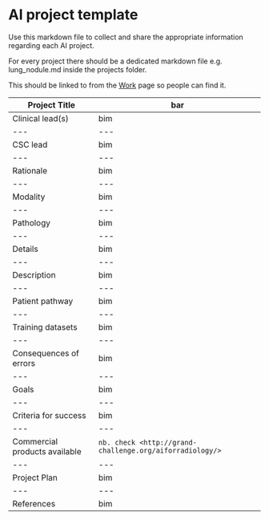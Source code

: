# AI project template
Use this markdown file to collect and share the appropriate information regarding each AI project.  

For every project there should be a dedicated markdown file e.g. lung_nodule.md inside the projects folder.

This should be linked to from the [Work](work.md) page so people can find it.

| Project Title | bar |
| --- | --- |
| Clinical lead(s) | bim |
| --- | --- |
| CSC lead | bim |
| --- | --- |
| Rationale | bim |
| --- | --- |
| Modality | bim |
| --- | --- |
| Pathology | bim |
| --- | --- |
| Details | bim |
| --- | --- |
| Description | bim |
| --- | --- |
| Patient pathway | bim |
| --- | --- |
| Training datasets | bim |
| --- | --- |
| Consequences of errors | bim |
| --- | --- |
| Goals | bim |
| --- | --- |
| Criteria for success | bim |
| --- | --- |
| Commercial products available | `nb. check <http://grand-challenge.org/aiforradiology/>` |
| --- | --- |
| Project Plan | bim |
| --- | --- |
| References | bim |
